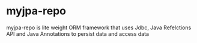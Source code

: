 # myjpa-repo
myjpa-repo is lite weight ORM framework that uses Jdbc, Java Refelctions API and Java Annotations to persist data and access data
